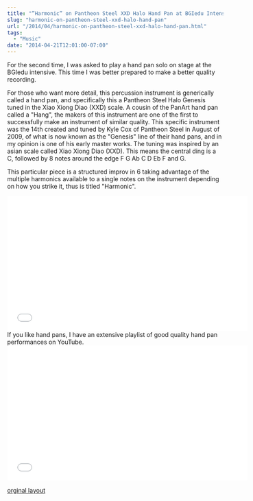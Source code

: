 ```yaml
---
title: "”Harmonic” on Pantheon Steel XXD Halo Hand Pan at BGIedu Intensive"
slug: "harmonic-on-pantheon-steel-xxd-halo-hand-pan"
url: "/2014/04/harmonic-on-pantheon-steel-xxd-halo-hand-pan.html"
tags:
  - "Music"
date: "2014-04-21T12:01:00-07:00"
---
```

<p>For the second time, I was asked to play a hand pan solo on stage at the BGIedu intensive. This time I was better prepared to make a better quality recording.</p>
<p>For those who want more detail, this percussion instrument is generically called a hand pan, and specifically this a Pantheon Steel Halo Genesis tuned in the Xiao Xiong Diao (XXD) scale. A cousin of the PanArt hand pan called a "Hang", the makers of this instrument are one of the first to successfully make an instrument of similar quality. This specific instrument was the 14th created and tuned by Kyle Cox of Pantheon Steel in August of 2009, of what is now known as the "Genesis" line of their hand pans, and in my opinion is one of his early master works. The tuning was inspired by an asian scale called Xiao Xiong Diao (XXD). This means the central ding is a C, followed by 8 notes around the edge F G Ab C D Eb F and G.</p>
<p>This particular piece is a structured improv in 6 taking advantage of the multiple harmonics available to a single notes on the instrument depending on how you strike it, thus is titled "Harmonic".</p>
<iframe width="560" height="315" src="//www.youtube.com/embed/qlNV22sSiw0" frameborder="0" allowfullscreen></iframe>
If you like hand pans, I have an extensive playlist of good quality hand pan performances on YouTube.
<iframe width="560" height="315" src="//www.youtube.com/embed/videoseries?list=PLJ0DUQTMYEC7dBN1mjI9X1L_iS20kMUoo" frameborder="0" allowfullscreen></iframe>
<p class="previous"><a href="/previous/2014/04/harmonic-on-pantheon-steel-xxd-halo-hand-pan.html" rel="syndication">orginal layout</a></p>
